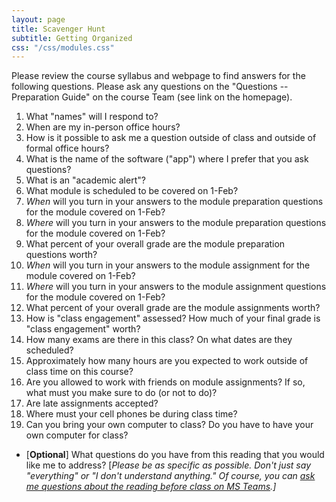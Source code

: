 ```yaml
---
layout: page
title: Scavenger Hunt
subtitle: Getting Organized
css: "/css/modules.css"
---
```


<div class="alert alert-warning">
Please review the course syllabus and webpage to find answers for the following questions. Please ask any questions on the "Questions -- Preparation Guide" on the course Team (see link on the homepage).
</div>

1. What "names" will I respond to?
1. When are my in-person office hours?
1. How is it possible to ask me a question outside of class and outside of formal office hours?
1. What is the name of the software ("app") where I prefer that you ask questions?
1. What is an "academic alert"?
1. What module is scheduled to be covered on 1-Feb?
1. *When* will you turn in your answers to the module preparation questions for the module covered on 1-Feb?
1. *Where* will you turn in your answers to the module preparation questions for the module covered on 1-Feb?
1. What percent of your overall grade are the module preparation questions worth?
1. *When* will you turn in your answers to the module assignment for the module covered on 1-Feb?
1. *Where* will you turn in your answers to the module assignment questions for the module covered on 1-Feb?
1. What percent of your overall grade are the module assignments worth?
1. How is "class engagement" assessed? How much of your final grade is "class engagement" worth?
1. How many exams are there in this class? On what dates are they scheduled?
1. Approximately how many hours are you expected to work outside of class time on this course?
1. Are you allowed to work with friends on module assignments? If so, what must you make sure to do (or not to do)?
1. Are late assignments accepted?
1. Where must your cell phones be during class time?
1. Can you bring your own computer to class? Do you have to have your own computer for class?

<ul>
<li>[<b>Optional</b>] What questions do you have from this reading that you would like me to address? [<i>Please be as specific as possible. Don't just say "everything" or "I don't understand anything." Of course, you can <a href="https://teams.microsoft.com/l/channel/19%3aebdb6d98f8c748818228211aeea11139%40thread.tacv2/Class%2520Preparation%2520Reading%2520Questions?groupId=6aaae687-f6ed-4518-b9ed-3986bc9e6f4f&tenantId=b70d8bab-80b6-4766-b5da-fcfdabdf71c7" target="_blank">ask me questions about the reading before class on MS Teams</a>.]</i></li>
</ul>
